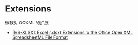# Extensions

微软对 OOXML 的扩展

* [[MS-XLSX]: Excel (.xlsx) Extensions to the Office Open XML SpreadsheetML File Format](https://docs.microsoft.com/en-us/openspecs/office_standards/ms-xlsx/2c5dee00-eff2-4b22-92b6-0738acd4475e)

